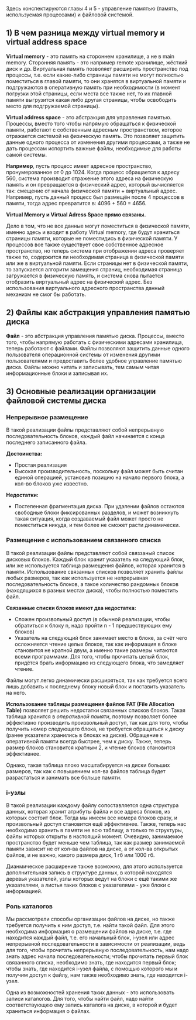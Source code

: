 Здесь конспектируются главы 4 и 5 - управление памятью (память, используемая процессами) и файловой системой.

## 1) В чем разница между virtual memory и virtual address space
**Virtual memory** - это память на стороннем хранилище, а не в main memory. Сторонняя память - это например remote хранилище, жёсткий диск и др. Виртуальная память позволяет расширить пространство под процессы, т.е. если какие-либо страницы памяти не могут полностью поместиться в главой памяти, то они хранятся в виртуальной памяти и подгружаются в оперативную память при необходимости (в момент погрузки этой страницы, если места все также нет, то их главной памяти выгрузится какая либо другая страницы, чтобы освободить место для подгружаемой страницы).

**Virtual address space** - это абстракция для управления памятью. Процессы, вместо того чтобы напрямую обращаться к физической памяти, работают с собственным адресным пространством, которое отражается системой на физическую память. Это позволяет защитить данные одного процесса от изменения другими процессами, а также не дать процессам испортить важные файлы, необходимые для работы самой системы.

**Например**, пусть процесс имеет адресное пространство, пронумерованное от 0 до 1024. Когда процесс обращается к адресу 560, система производит отражение этого адреса на физическую память и он превращается в физический адрес, который вычисляется так: смещение от начала физической памяти + виртуальный адрес. Например, пусть данный процесс был размещён после 4 процессов в памяти, тогда адрес превратится в: 4096 + 560 = 4656.

**Virtual Memory и Virtual Adress Space прямо связаны.** 

Дело в том, что не все данные могут поместиться в физической памяти, именно здесь и входит в работу Virtual memory, где будут храниться страницы памяти, которые не поместидись в физической памяти. У процессов все также существует свое собственное адресное пространство, но теперь система при отображении адреса проверяет также то, содержится ли необходимая страница в физической памяти или же в виртуальной памяти. Если страницы нет в физической памяти, то запускается алгоритм замещения страниц, необходимая страница загружается в физическую память, и система снова пытается отобразить виртуальный адрес на физический адрес. Без использования виртуального адресного пространства данный механизм не смог бы работать.

## 2) Файлы как абстракция управления памятью диска
**Файл** - это абстракция управления памятью диска. Процессы, вместо того, чтобы напрямую работать с физическими адресами хранилища, теперь работают с файлами. Файлы позволяют защитить данные одного пользователя операционной системы от изменения другими пользователями и предоставить более удобное управление памятью диска. Файлы можно читать и записывать, тем самым читая информационные блоки и записывая их.

## 3) Основные реализации организации файловой системы диска

### Непрерывное размещение
В такой реализации файлы представляют собой непрерывную последовательность блоков, каждый файл начинается с конца последнего записанного файла.

**Достоинства:**
- Простая реализация
- Высокая производительность, поскольку файл может быть считан единой операцией, установив позицию на начало первого блока, а кол-во блоков уже известно.

**Недостатки:**
- Постепенная фрагментация диска. При удалении файлов остаются свободные блоки фиксированных разделов, и может возникнуть такая ситуация, когда создаваемый файл может просто не поместиться никуда, и тем более не сможет расти динамически.

### Размещение с использованием связанного списка
В такой реализации файлы представляют собой связзаный список дисковых блоков. Каждый блок хранит указатель на следующий блок, или же используется таблица размещения файлов, которая хранится в памяти. Использование связанных списков позволяет хранить файлы любых размеров, так как используется не непрерывная последовательность блоков, а такое количество рандомных блоков (находящихся в разных местах диска), чтобы полностью поместить файл.

**Связанные списки блоков имеют два недостатка:**
- Сложен произвольный доступ (в обычной реализации, чтобы обратиться к блоку n, надо пройти n - 1 предшествующих ему блоков)
- Указатель на следующий блок занимает место в блоке, за счёт чего осложняется чтение целых блоков, так как информация в блоке становится не кратной двум, а именно такие размеры читаются всеми программами. Для того, чтобы прочитать целый блок, придётся брать информацию из следующего блока, что замедляет чтение.

Файлы могут легко динамически расширяться, так как требуется всего лишь добавить к последнему блоку новый блок и поставить указатель на него. 

**Использование таблицы размещения файлов**
**FAT (File Allocation Table)** позволяет решить недостатки связанных списков блоков. 
Такая таблица хранится в *оперативной памяти*, поэтому позволяет более эффективно производить произвольный доступ, так как для того, чтобы получить номер следующего блока, не требуется обращаться к *диску* (ранее указатели хранились в блоках на диске). Обращение к оперативной памяти всегда быстрее, чем к диску. Также, теперь размер блоков становится кратным 2, и чтение блоков становится эффективнее. 

Однако, такая таблица плохо масштабируется на диски больших размеров, так как с повышением кол-ва файлов таблица будет разрастаться и занимать все больше памяти. 

### i-узлы
В такой реализации каждому файлу сопоставляется одна структура данных, которая хранит атрибуты файла и все адреса блоков, из которых состоит блок. Тогда мы имеем все номера блоков сразу, и произвольный доступ становится ещё эффективнее. Также, теперь нас необходимо хранить в памяти не всю таблицу, а только те структуры, файлы которых открыты в настоящий момент. Очевидно, занимаемое пространство будет меньше чем таблица, так как размер занимаемой памяти зависит не от кол-ва файлов на диске, а от кол-ва открытых файлов, и не важно, какого размера диск, 1 гб или 1000 гб. 

Дианмическое расширение также возможно, для этого используется дополнительная запись в структуре данных, в которой находятся деревья указателей, узлы которых ведут на блоки с ещё такими же указателями, а листья таких блоков с указателями - уже блоки с информацией.

### Роль каталогов
Мы рассмотрели способы организации файлов на диске, но также требуется получить к ним доступ, т.е. найти такой файл. Для этого необходима информация о размещении файлов на диске, т.е. где находится каждый файл, т.е. его начальный блок, i-узел или адрес непрерывной последовательности в зависимости от реализации, ведь для того, чтобы прочитать  непрерывную последовательность, нам надо знать адрес начала последовательности; чтобы прочитать первый блок связанного списка, необходимо знать, где находится первый блок; чтобы знать, где находится i-узел файла, с помощью которого мы и получим доступ к файлу, нам также необходимо знать, где находится i-узел.

Одна из возможностей хранения таких данных - это использовать записи каталогов. Для того, чтобы найти файл, надо найти соответствующкю ему запись каталога на диске, в которой и будет храниться информация о файлах. 

